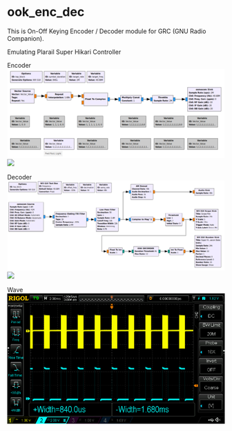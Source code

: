# ook_enc_dec
This is On-Off Keying Encoder / Decoder module for GRC (GNU Radio Companion).

Emulating Plarail Super Hikari Controller

Encoder  
<img src="https://github.com/7m4mon/ook_enc_dec/blob/master/pla_hikari_ctrl_tx.grc.png" alt="pla_hikari_ctrl_tx" title="">
[![](https://img.youtube.com/vi/CtZ702Q3BS4/0.jpg)](https://www.youtube.com/watch?v=CtZ702Q3BS4)

Decoder  
<img src="https://github.com/7m4mon/ook_enc_dec/blob/master/pla_hikari_ctrl_rx.grc.png" alt="pla_hikari_ctrl_rx" title="">
[![](https://img.youtube.com/vi/a6-1rCbQ5Ik/0.jpg)](https://www.youtube.com/watch?v=a6-1rCbQ5Ik)

Wave  
<img src="https://github.com/7m4mon/ook_enc_dec/blob/master/ook_wave.png" alt="ook_wave" title="">

